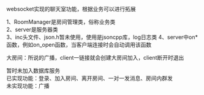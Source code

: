 websocket实现的聊天室功能，根据业务可以进行拓展

1、RoomManager是房间管理类，俗称业务类  
2、server是服务器类  
3、inc头文件、json.h暂未使用，使用是jsoncpp库，log日志类
4、server中on*函数，例如on_open函数，当客户端连接时会自动调用该函数  

大房间：所说的广播，client一链接就会创建大房间加入，client断开时退出

暂时未加入数据库服务  
已实现功能：登录、加入房间、离开房间、一对一发消息、房间内群发  
未实现功能：广播  

  